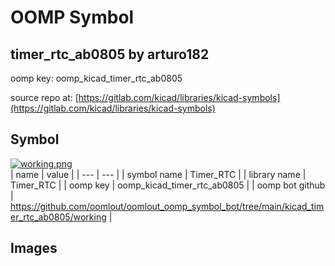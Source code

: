 # OOMP Symbol  
## timer_rtc_ab0805  by arturo182  
  
oomp key: oomp_kicad_timer_rtc_ab0805  
  
source repo at: [https://gitlab.com/kicad/libraries/kicad-symbols](https://gitlab.com/kicad/libraries/kicad-symbols)  
## Symbol  
  
[![working.png](working_600.png)](working.png)  
| name | value | 
| --- | --- | 
| symbol name | Timer_RTC | 
| library name | Timer_RTC | 
| oomp key | oomp_kicad_timer_rtc_ab0805 | 
| oomp bot github | https://github.com/oomlout/oomlout_oomp_symbol_bot/tree/main/kicad_timer_rtc_ab0805/working | 
## Images  
